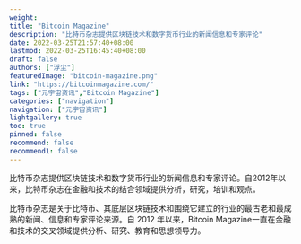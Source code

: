 ```yaml
---
weight: 
title: "Bitcoin Magazine"
description: "比特币杂志提供区块链技术和数字货币行业的新闻信息和专家评论"
date: 2022-03-25T21:57:40+08:00
lastmod: 2022-03-25T16:45:40+08:00
draft: false
authors: ["浮尘"]
featuredImage: "bitcoin-magazine.png"
link: "https://bitcoinmagazine.com/"
tags: ["元宇宙资讯","Bitcoin Magazine"]
categories: ["navigation"]
navigation: ["元宇宙资讯"]
lightgallery: true
toc: true
pinned: false
recommend: false
recommend1: false
---
```

比特币杂志提供区块链技术和数字货币行业的新闻信息和专家评论。自2012年以来，比特币杂志在金融和技术的结合领域提供分析，研究，培训和观点。

比特币杂志是关于比特币、其底层区块链技术和围绕它建立的行业的最古老和最成熟的新闻、信息和专家评论来源。自 2012 年以来，Bitcoin Magazine一直在金融和技术的交叉领域提供分析、研究、教育和思想领导力。